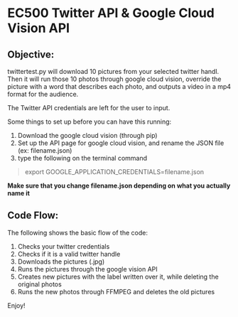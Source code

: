 # EC500 Twitter API & Google Cloud Vision API 

## Objective: 
twittertest.py will download 10 pictures from your selected twitter handl. Then it will run those 10 photos through google cloud vision, override the picture with a word that describes each photo, and outputs a video in a mp4 format for the audience.

The Twitter API credentials are left for the user to input.

Some things to set up before you can have this running: 
  1. Download the google cloud vision (through pip)
  2. Set up the API page for google cloud vision, and rename the JSON file (ex: filename.json)
  3. type the following on the terminal command
  
  >export GOOGLE_APPLICATION_CREDENTIALS=filename.json
     
     
**Make sure that you change filename.json depending on what you actually name it**


## Code Flow:
The following shows the basic flow of the code:

 1. Checks your twitter credentials
 2. Checks if it is a valid twitter handle
 3. Downloads the pictures (.jpg)
 4. Runs the pictures through the google vision API
 5. Creates new pictures with the label written over it, while deleting the original photos
 6. Runs the new photos through FFMPEG and deletes the old pictures


Enjoy!
